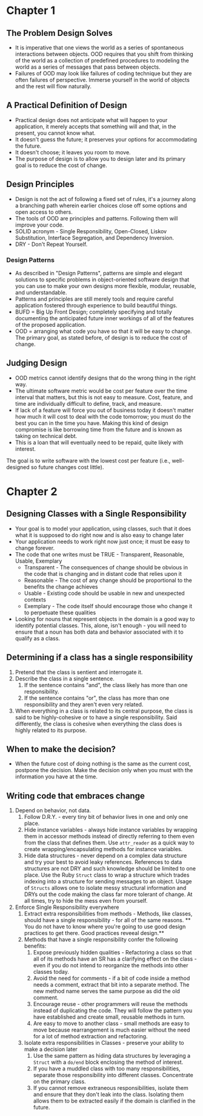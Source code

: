 # Chapter 1
## The Problem Design Solves
- It is imperative that one views the world as a series of spontaneous interactions between objects. OOD requires that you shift from thinking of the world as a collection of predefined procedures to modeling the world as a series of messages that pass between objects.
- Failures of OOD may look like failures of coding technique but they are often failures of perspective. Immerse yourself in the world of objects and the rest will flow naturally.
  
## A Practical Definition of Design
- Practical design does not anticipate what will happen to your application, it merely accepts that something will and that, in the present, you cannot know what.
- It doesn't guess the future; it preserves your options for accommodating the future.
- It doesn't choose; it leaves you room to move.
- The purpose of design is to allow you to design later and its primary goal is to reduce the cost of change.

## Design Principles
- Design is not the act of following a fixed set of rules, it's a journey along a branching path wherein earlier choices close off some options and open access to others.
- The tools of OOD are principles and patterns. Following them will improve your code.
- SOLID acronym - Single Responsibility, Open-Closed, Liskov Substitution, Interface Segregation, and Dependency Inversion.
- DRY - Don't Repeat Yourself.

### Design Patterns
- As described in "Design Patterns", patterns are simple and elegant solutions to specific problems in object-oriented software design that you can use to make your own designs more flexible, modular, reusable, and understandable.
- Patterns and principles are still merely tools and require careful application fostered through experience to build beautiful things.
- BUFD = Big Up Front Design; completely specifying and totally documenting the anticipated future inner workings of all of the features of the proposed application.
- OOD = arranging what code you have so that it will be easy to change. The primary goal, as stated before, of design is to reduce the cost of change.

## Judging Design
- OOD metrics cannot identify designs that  do the wrong thing in the right way.
- The ultimate software metric would be cost per feature over the time interval that matters, but this is not easy to measure. Cost, feature, and time are individually difficult to define, track, and measure.
- If lack of a feature will force you out of business today it doesn't matter how much it will cost to deal with the code tomorrow; you must do the best you can in the time you have. Making this kind of design compromise is like borrowing time from the future and is known as taking on technical debt.
- This is a loan that will eventually need to be repaid, quite likely with interest.

The goal is to write software with the lowest cost per feature (i.e., well-designed so future changes cost little).

# Chapter 2
## Designing Classes with a Single Responsibility
- Your goal is to model your application, using classes, such that it does what it is supposed to do right now and is also easy to change later
- Your application needs to work right now just once; it must be easy to change forever.
- The code that one writes must be TRUE - Transparent, Reasonable, Usable, Exemplary
  - Transparent - The consequences of change should be obvious in the code that is changing and in distant code that relies upon it
  - Reasonable - The cost of any change should be proportional to the benefits the change achieves
  - Usable - Existing code should be usable in new and unexpected contexts
  - Exemplary - The code itself should encourage those who change it to perpetuate
  these qualities
- Looking for nouns that represent objects in the domain is a good way to identify potential classes. This, alone, isn't enough - you will need to ensure that a noun has both data and behavior associated with it to qualify as a class.

## Determining if a class has a single responsibility
1. Pretend that the class is sentient and interrogate it.
2. Describe the class in a single sentence.
   1. If the sentence contains "and", the class likely has more than one responsibility.
   2. If the sentence contains "or", the class has more than one responsibility and they aren't even very related.
3. When everything in a class is related to its central purpose, the class is said to be highly-cohesive or to have a single responsibility. Said differently, the class is cohesive when everything the class does is highly related to its purpose.

## When to make the decision?
- When the future cost of doing nothing is the same as the current cost, postpone the decision. Make the decision only when you must with the information you have at the time.

## Writing code that embraces change
1. Depend on behavior, not data.
   1. Follow D.R.Y. - every tiny bit of behavior lives in one and only one place.
   2. Hide instance variables - always hide instance variables by wrapping them in accessor methods instead of directly referring to them even from the class that defines them. Use `attr_reader` as a quick way to create wrapping/encapsulating methods for instance variables.
   3. Hide data structures - never depend on a complex data structure and try your best to avoid leaky references. References to data structures are not DRY and such knowledge should be limited to one place. Use the Ruby `Struct` class to wrap a structure which trades indexing into a structure for sending messages to an object. Usage of `Structs` allows one to isolate messy structural information and DRYs out the code making the class far more tolerant of change. At all times, try to hide the mess even from yourself.
2. Enforce Single Responsibility everywhere
   1. Extract extra responsibilities from methods - Methods, like classes, should have a single responsibility - for all of the same reasons. ** You do not have to know where you're going to use good design practices to get there. Good practices reveeal design.**
   2. Methods that have a single responsibility confer the following benefits:
      1. Expose previously hidden qualities - Refactoring a class so that all of its methods have an SR has a clarifying effect on the class - even if you do not intend to reorganize the methods into other classes today.
      2. Avoid the need for comments - if a bit of code inside a method needs a comment, extract that bit into a separate method. The new method name serves the same purpose as did the old comment.
      3. Encourage reuse - other programmers will reuse the methods instead of duplicating the code. They will follow the pattern you have established and create small, reusable methods in turn.
      4. Are easy to move to another class - small methods are easy to move because rearrangement is much easier without the need for a lot of method extraction and refactoring.
   3. Isolate extra responsibilities in Classes - preserve your ability to make a decision later
      1. Use the same pattern as hiding data structures by leveraging a `Struct` with a `do/end` block enclosing the method of interest.
      2. If you have a muddled class with too many responsibilities, separate those responsibility into different classes. Concentrate on the primary class.
      3. If you cannot remove extraneous responsibilities, isolate them and ensure that they don't leak into the class. Isolating them allows them to be extracted easily if the domain is clarified in the future.
  




